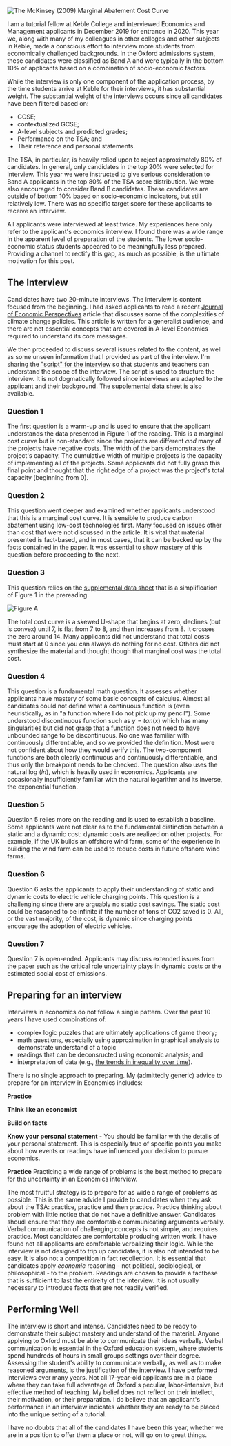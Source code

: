 <!--
.. title: Economics and Management Interviews
.. slug: economics-and-management-interviews
.. date: 2019-12-16 10:11:49 UTC
.. tags: teaching, oxford, interviews, economics-and-management
.. category: teaching
.. link: 
.. description: Some experiences interviewing applicants for Economics and Management in 2019
.. type: text
.. has_math: true
.. status: published
-->

![The McKinsey (2009) Marginal Abatement Cost Curve](/images/blog/mckinsey-abatement.png "The McKinsey (2009) Marginal Abatement Cost Curve")


I am a tutorial fellow at Keble College and interviewed Economics and Management applicants in December 2019 for entrance in 2020. This year we, along with many of my colleagues in other colleges and other subjects in Keble, made a conscious effort to interview more students from economically challenged backgrounds. In the Oxford admissions system, these candidates were classified as Band A and were typically in the bottom 10% of applicants based on a combination of socio-economic factors.

While the interview is only one component of the application process, by the time students arrive at Keble for their interviews, it has substantial weight. The substantial weight of the interviews occurs since all candidates have been filtered based on:

* GCSE;
* contextualized GCSE;
* A-level subjects and predicted grades;
* Performance on the TSA; and
* Their reference and personal statements.

The TSA, in particular, is heavily relied upon to reject approximately 80% of candidates.  In general, only candidates in the top 20% were selected for interview. This year we were instructed to give serious consideration to Band A applicants in the top 80% of the TSA score distribution. We were also encouraged to consider Band B candidates. These candidates are outside of bottom 10% based on socio-economic indicators, but still relatively low. There was no specific target score for these applicants to receive an interview.

All applicants were interviewed at least twice.  My experiences here only refer to the applicant's economics interview. I found there was a wide range in the apparent level of preparation of the students. The lower socio-economic status students appeared to be meaningfully less prepared. Providing a channel to rectify this gap, as much as possible, is the ultimate motivation for this post.

## The Interview

Candidates have two 20-minute interviews. The interview is content focused from the beginning. I had asked applicants to read a recent [Journal of Economic Perspectives](https://www.aeaweb.org/articles?id=10.1257/jep.32.4.53) article that discusses some of the complexities of climate change policies. This article is written for a generalist audience, and there are not essential concepts that are covered in A-level Economics required to understand its core messages.

We then proceeded to discuss several issues related to the content, as well as some unseen information that I provided as part of the interview. I'm sharing the ["script" for the interview](/files/blog/economics-and-management-interviews/economics-interview-questions.pdf) so that students and teachers can understand the scope of the interview. The script is used to structure the interview. It is not dogmatically followed since interviews are adapted to the applicant and their background. The [supplemental data sheet](/files/blog/economics-and-management-interviews/economics-interview-data-sheet.pdf) is also available.

### Question 1

The first question is a warm-up and is used to ensure that the applicant understands the data presented in Figure 1 of the reading. This is a marginal cost curve but is non-standard since the projects are different _and_ many of the projects have negative costs.  The width of the bars demonstrates the project's capacity. The cumulative width of multiple projects is the capacity of implementing all of the projects.  Some applicants did not fully grasp this final point and thought that the right edge of a project was the project's total capacity (beginning from 0).

### Question 2

This question went deeper and examined whether applicants understood that this is a marginal cost curve.  It is sensible to produce carbon abatement using low-cost technologies first. Many focused on issues other than cost that were not discussed in the article.  It is vital that material presented is fact-based, and in most cases, that it can be backed up by the facts contained in the paper. It was essential to show mastery of this question before
proceeding to the next.

### Question 3

This question relies on the  [supplemental data sheet](/files/blog/economics-and-management-interviews/economics-interview-data-sheet.pdf) that is a simplification of Figure 1 in the
prereading. 

![Figure A](/images/blog/carbon-abatement.png "Figure A")

The total cost curve is a skewed U-shape that begins at zero, declines (but is convex) until 7, is flat from 7 to 8, and then increases from 8.  It crosses the zero around 14. Many applicants did not understand that total costs must start at 0 since you can always do nothing for no cost. Others did not synthesize the material and thought though that marginal cost was the total cost.

### Question 4

This question is a fundamental math question. It assesses whether applicants have mastery of some basic concepts of calculus.  Almost all candidates could not define what a continuous function is (even heuristically, as in "a function where I do not pick up my pencil"). Some understood discontinuous function such as $y=tan(x)$ which has many singularities but did not grasp that a function does not need to have unbounded range to be discontinuous. No one was familiar with continuously differentiable, and so we provided the definition. Most were not confident about how they would verify this. The two-component functions are both clearly continuous and continuously differentiable, and thus only the breakpoint needs to be checked. The question also uses the natural log ($ln$), which is heavily used in economics. Applicants are occasionally insufficiently familiar with the natural logarithm and its inverse, the exponential function.

### Question 5

Question 5 relies more on the reading and is used to establish a baseline.  Some applicants were not clear as to the fundamental distinction between a static and a dynamic cost: dynamic costs are realized on other projects.  For example, if the UK builds an offshore wind farm, some of the experience in building the wind farm can be used to reduce costs in future offshore wind farms. 

### Question 6

Question 6 asks the applicants to apply their understanding of static and dynamic costs to electric vehicle charging points.  This question is a challenging since there are arguably no static cost savings.  The static cost could be reasoned to be infinite if the number of tons of CO2 saved is 0. All, or the vast majority, of the cost, is dynamic since charging points encourage the adoption of electric vehicles.

### Question 7

Question 7 is open-ended. Applicants may discuss extended issues from the paper such as the critical role uncertainty plays in dynamic costs or the estimated social cost of emissions.

## Preparing for an interview

Interviews in economics do not follow a single pattern.  Over the past 10 years I have used combinations of:
 
* complex logic puzzles that are ultimately applications of game theory;
* math questions, especially using approximation in graphical analysis to demonstrate understand of a topic
* readings that can be deconsructed using economic analysis; and
* interpretation of data (e.g., [the trends in inequality over time]()).

There is no single approach to preparing. My (admittedly generic) advice to prepare for an interview in Economics includes:

**Practice**

**Think like an economist**

**Build on facts**

**Know your personal statement** - You should be familiar with the details of your personal statement.  This is especially true of specific points you make about how events or readings have influenced your decision to pursue economics.

**Practice** Practicing a wide range of problems is the best method to prepare for the
uncertainty in an Economics interview. 

The most fruitful strategy is to prepare for as wide a range of problems as possible. This is the same advide I provide to candidates when they ask about the TSA: practice, practice and then practice. Practice thinking about problem with little notice that do not have a definitive answer. Candidates shoudl ensure that they are comfortable communicating arguments verbally. Verbal communication of challenging concepts is not simple, and requires practice. Most candidates are comfortable producing written work. I have found not all applicants are comfortable verbalizing their logic.  While the interview is not designed to trip up candidates, it is also not intended to be easy.  It is also not a competition in fact recollection. It is essential that candidates apply _economic_ reasoning - not political, sociological, or philosophical - to the problem. Readings are chosen to provide a factbase that is sufficient to last the entireity of the interview. It is not usually necessary to introduce facts that are not readily verified.


## Performing Well

The interview is short and intense.  Candidates need to be ready to demonstrate their subject mastery and understand of the material. Anyone applying to Oxford must be able to communicate their ideas verbally.  Verbal communication is essential in the Oxford education system, where students spend hundreds of hours in small groups settings over their degree. Assessing the student's ability to communicate verbally, as well as to make reasoned arguments, is the justification of the interview.  I have performed interviews over many years. Not all 17-year-old applicants are in a place where they can take full advantage of Oxford's peculiar, labor-intensive, but effective method of teaching. My belief does not reflect on their intellect, their motivation, or their preparation. I do believe that an applicant's performance in an interview indicates whether they are ready to be placed into the unique setting of a tutorial.

I have no doubts that all of the candidates I have been this year, whether we are in a position to offer them a place or not, will go on to great things.
